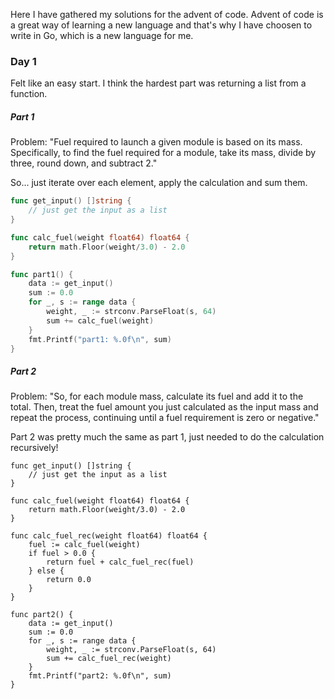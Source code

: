 Here I have gathered my solutions for the advent of code.
Advent of code is a great way of learning a new language and that's why I have choosen to write in Go, which is a new language for me.


### Day 1 

Felt like an easy start. I think the hardest part was returning a list from a function. 


##### Part 1 
 Problem: "Fuel required to launch a given module is based on its mass. Specifically, to find the fuel required for a module, take its mass, divide by three, round down, and subtract 2."

 So... just iterate over each element, apply the calculation and sum them.


```go
func get_input() []string {
	// just get the input as a list
}

func calc_fuel(weight float64) float64 {
	return math.Floor(weight/3.0) - 2.0
}

func part1() {
	data := get_input()
	sum := 0.0
	for _, s := range data {
		weight, _ := strconv.ParseFloat(s, 64)
		sum += calc_fuel(weight)
	}
	fmt.Printf("part1: %.0f\n", sum)
}
```


##### Part 2 
Problem: "So, for each module mass, calculate its fuel and add it to the total. Then, treat the fuel amount you just calculated as the input mass and repeat the process, continuing until a fuel requirement is zero or negative."

Part 2 was pretty much the same as part 1, just needed to do the calculation recursively!
```
func get_input() []string {
    // just get the input as a list
}

func calc_fuel(weight float64) float64 {
	return math.Floor(weight/3.0) - 2.0
}

func calc_fuel_rec(weight float64) float64 {
	fuel := calc_fuel(weight)
	if fuel > 0.0 {
		return fuel + calc_fuel_rec(fuel)
	} else {
		return 0.0
	}
}

func part2() {
	data := get_input()
	sum := 0.0
	for _, s := range data {
		weight, _ := strconv.ParseFloat(s, 64)
		sum += calc_fuel_rec(weight)
	}
	fmt.Printf("part2: %.0f\n", sum)
}
```


